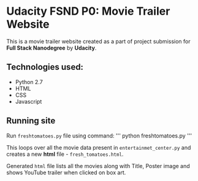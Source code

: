 # Udacity FSND P0: Movie Trailer Website

This is a movie trailer website created as a part of project submission for
**Full Stack Nanodegree** by **Udacity**.

## Technologies used:

* Python 2.7
* HTML
* CSS
* Javascript

## Running site

Run `freshtomatoes.py` file using command:
'''
python freshtomatoes.py
'''

This loops over all the movie data present in `entertainmet_center.py` and creates a new **html**
file - `fresh_tomatoes.html`.

Generated `html` file lists all the movies along with Title, Poster image and shows YouTube trailer
when clicked on box art.
